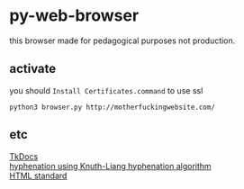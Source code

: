 # py-web-browser

this browser made for pedagogical purposes not production.

## activate

you should `Install Certificates.command` to use ssl

`python3 browser.py http://motherfuckingwebsite.com/`

## etc

[TkDocs](https://tkdocs.com/index.html)  
[hyphenation using Knuth-Liang hyphenation algorithm](https://tug.org/docs/liang/liang-thesis.pdf)  
[HTML standard](https://html.spec.whatwg.org/multipage/)
